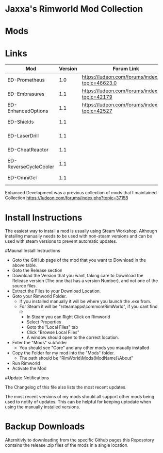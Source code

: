 # Jaxxa's Rimworld Mod Collection

# Mods

# Links

| Mod                   | Version	| Forum Link                                        | Steam Link                                                        | GitHub Link                                						|
| --------------------- | --------- | ------------------------------------------------- | ----------------------------------------------------------------- | ----------------------------------------------------------------- |
| ED-Prometheus		 	| 1.0		| https://ludeon.com/forums/index.php?topic=46623.0	| https://steamcommunity.com/sharedfiles/filedetails/?id=1553437514	| https://github.com/jaxxa/ED-Prometheus							|  
| ED-Embrasures 		| 1.1		| https://ludeon.com/forums/index.php?topic=42179 	| https://steamcommunity.com/sharedfiles/filedetails/?id=722085442  | https://github.com/jaxxa/ED-Embrasures							|
| ED-EnhancedOptions 	| 1.1		| https://ludeon.com/forums/index.php?topic=42527 	| https://steamcommunity.com/sharedfiles/filedetails/?id=1241694757 | https://github.com/jaxxa/ED-EnhancedOptions						|
| ED-Shields	 		| 1.1		|													| https://steamcommunity.com/sharedfiles/filedetails/?id=726884610  | https://github.com/jaxxa/ED-Shields								|
| ED-LaserDrill 		| 1.1		|													| https://steamcommunity.com/sharedfiles/filedetails/?id=722086956  | https://github.com/jaxxa/ED-LaserDrill							|
| ED-CheatReactor		| 1.1		|													| https://steamcommunity.com/sharedfiles/filedetails/?id=710101929	| https://github.com/jaxxa/ED-CheatReactor							|
| ED-ReverseCycleCooler	| 1.1		|													| https://steamcommunity.com/sharedfiles/filedetails/?id=722092523	| https://github.com/jaxxa/ED-ReverseCycleCooler					|
| ED-OmniGel			| 1.1		|													| https://steamcommunity.com/sharedfiles/filedetails/?id=722088674	| https://github.com/jaxxa/ED-OmniGel								|


Enhanced Development was a previous collection of mods that I maintained Collection
https://ludeon.com/forums/index.php?topic=37158


# Install Instructions
The easiest way to install a mod is usually using Steam Workshop.
Although installing manually needs to be used with non-steam versions and can be used with steam versions to prevent automatic updates. 


#Maunal Install Instructions

 * Goto the GitHub page of the mod that you want to Download in the above table.
 * Goto the Release section
 * Download the Version that you want, taking care to Download the Release version (The one that has a version Number), and not one of the source files.
 * Extract the Files to your Download Location.
 * Goto your Rimworld Folder. 
   * If you installed manually it will be where you launch the .exe from.
   * For Steam it will be "\steamapps\common\RimWorld", if you cant find it:
     * In Steam you can Right Click on Rimworld
	 * Select Properties
	 * Goto the "Local Files" tab
	 * Click "Browse Local Files"
	 * A window should open to the correct location.
 * Enter the "Mods" subfolder
   * You should see "Core" and any other mods you maually installed
 * Copy the Folder for my mod into the "Mods" folder.
   * The path should be "RimWorld\Mods\{ModName}\About"
 * Run Rimworld
 * Activate the Mod

 
#Update Notifications

The Changelog of this file also lists the most recent updates.

The most recent versions of my mods should all support other mods being used to notify of updates.
This can be helpful for keeping uptodate when using the manually installed versions.


# Backup Downloads

Alternitivly to downloading from the specific Github pages this Reposotory contains the release .zip files of the mods in a single location.
